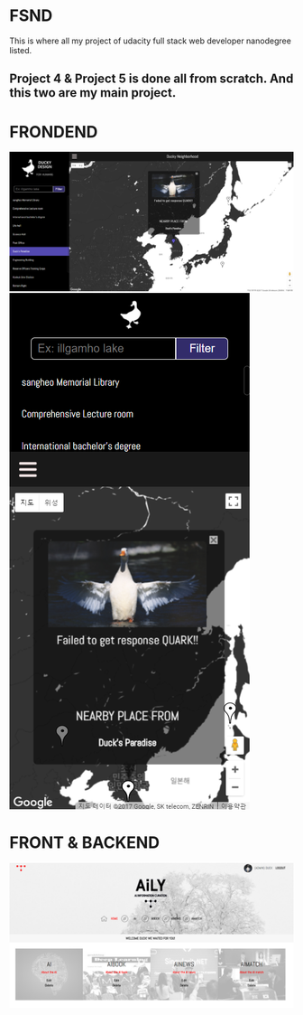 # FSND

This is where all my project of udacity full stack web developer nanodegree listed.

## Project 4 & Project 5 is done all from scratch. And this two are my main project.

# FRONDEND

![frontend](https://github.com/IllgamhoDuck/FSND/blob/master/Project_5%20Neighborhood%20Map/full.png)
![frontend](https://github.com/IllgamhoDuck/FSND/blob/master/Project_5%20Neighborhood%20Map/small.png)

# FRONT & BACKEND

![Backend](https://github.com/IllgamhoDuck/FSND/blob/master/Project_4%20Item%20catalog/vagrant/catalog/aily.png)
